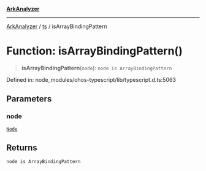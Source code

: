 [**ArkAnalyzer**](../../../../README.md)

***

[ArkAnalyzer](../../../../globals.md) / [ts](../README.md) / isArrayBindingPattern

# Function: isArrayBindingPattern()

> **isArrayBindingPattern**(`node`): `node is ArrayBindingPattern`

Defined in: node\_modules/ohos-typescript/lib/typescript.d.ts:5063

## Parameters

### node

[`Node`](../interfaces/Node.md)

## Returns

`node is ArrayBindingPattern`
